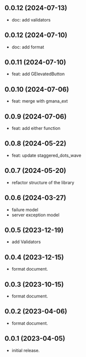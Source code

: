 ## 0.0.12 (2024-07-13)

- doc: add validators

## 0.0.12 (2024-07-10)

- doc: add format

## 0.0.11 (2024-07-10)

- feat: add GElevatedButton

## 0.0.10 (2024-07-06)

- feat: merge with gmana_ext

## 0.0.9 (2024-07-06)

- feat: add either function

## 0.0.8 (2024-05-22)

- feat: update staggered_dots_wave

## 0.0.7 (2024-05-20)

- refactor structure of the library

## 0.0.6 (2024-03-27)

- failure model
- server exception model

## 0.0.5 (2023-12-19)

- add Validators

## 0.0.4 (2023-12-15)

- format document.

## 0.0.3 (2023-10-15)

- format document.

## 0.0.2 (2023-04-06)

- format document.

## 0.0.1 (2023-04-05)

- initial release.
